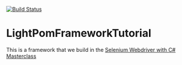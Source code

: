 [![Build Status](https://nadvolodkin.visualstudio.com/UltimateQA/_apis/build/status/.NET%20Framework-C%23%20Course-CI?branchName=master)](https://nadvolodkin.visualstudio.com/UltimateQA/_build/latest?definitionId=8&branchName=master)

# LightPomFrameworkTutorial
This is a framework that we build in the [Selenium Webdriver with C# Masterclass](https://www.udemy.com/course/selenium-with-c/?referralCode=F2FCF77C429F27AF28EC)


